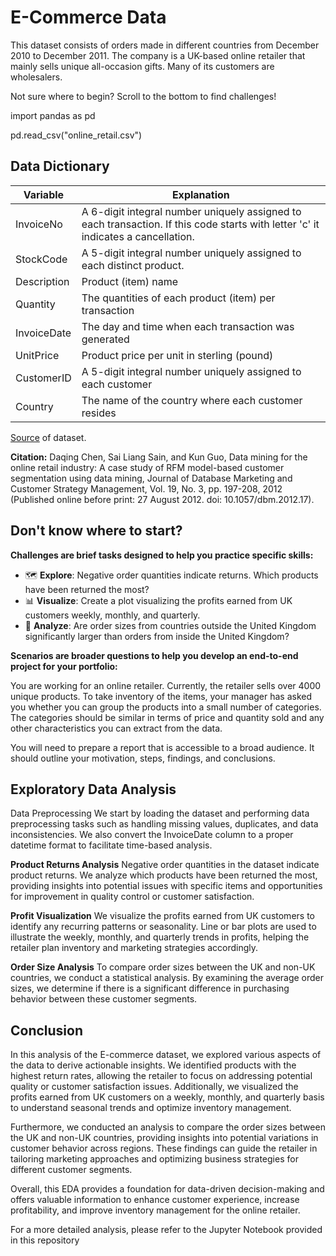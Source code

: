 # E-Commerce Data
This dataset consists of orders made in different countries from December 2010 to December 2011. The company is a UK-based online retailer that mainly sells unique all-occasion gifts. Many of its customers are wholesalers. 

Not sure where to begin? Scroll to the bottom to find challenges!



import pandas as pd

pd.read_csv("online_retail.csv")

## Data Dictionary
| Variable    | Explanation                                                                                                                       |
|-------------|-----------------------------------------------------------------------------------------------------------------------------------|
| InvoiceNo   | A 6-digit integral number uniquely assigned to each transaction. If this code starts with letter 'c' it indicates a cancellation. |
| StockCode   | A 5-digit integral number uniquely assigned to each distinct product.                                                             |
| Description | Product (item) name                                                                                                               |
| Quantity    | The quantities of each product (item) per transaction                                                                             |
| InvoiceDate | The day and time when each transaction was generated                                                                              |
| UnitPrice   | Product price per unit in sterling (pound)                                                                                        |
| CustomerID  | A 5-digit integral number uniquely assigned to each customer                                                                      |
| Country     | The name of the country where each customer resides                                                                               |

[Source](https://archive.ics.uci.edu/ml/datasets/online+retail#)  of dataset.

**Citation:** Daqing Chen, Sai Liang Sain, and Kun Guo, Data mining for the online retail industry: A case study of RFM model-based customer segmentation using data mining, Journal of Database Marketing and Customer Strategy Management, Vol. 19, No. 3, pp. 197-208, 2012 (Published online before print: 27 August 2012. doi: 10.1057/dbm.2012.17).



## Don't know where to start?

**Challenges are brief tasks designed to help you practice specific skills:**

- 🗺️ **Explore**: Negative order quantities indicate returns. Which products have been returned the most?
- 📊 **Visualize**: Create a plot visualizing the profits earned from UK customers weekly, monthly, and quarterly.
- 🔎 **Analyze**: Are order sizes from countries outside the United Kingdom significantly larger than orders from inside the United Kingdom?

**Scenarios are broader questions to help you develop an end-to-end project for your portfolio:**

You are working for an online retailer. Currently, the retailer sells over 4000 unique products. To take inventory of the items, your manager has asked you whether you can group the products into a small number of categories. The categories should be similar in terms of price and quantity sold and any other characteristics you can extract from the data.

You will need to prepare a report that is accessible to a broad audience. It should outline your motivation, steps, findings, and conclusions.


## Exploratory Data Analysis
Data Preprocessing
We start by loading the dataset and performing data preprocessing tasks such as handling missing values, duplicates, and data inconsistencies. We also convert the InvoiceDate column to a proper datetime format to facilitate time-based analysis.

**Product Returns Analysis**
Negative order quantities in the dataset indicate product returns. We analyze which products have been returned the most, providing insights into potential issues with specific items and opportunities for improvement in quality control or customer satisfaction.

**Profit Visualization**
We visualize the profits earned from UK customers to identify any recurring patterns or seasonality. Line or bar plots are used to illustrate the weekly, monthly, and quarterly trends in profits, helping the retailer plan inventory and marketing strategies accordingly.

**Order Size Analysis**
To compare order sizes between the UK and non-UK countries, we conduct a statistical analysis. By examining the average order sizes, we determine if there is a significant difference in purchasing behavior between these customer segments.

## Conclusion
In this analysis of the E-commerce dataset, we explored various aspects of the data to derive actionable insights. We identified products with the highest return rates, allowing the retailer to focus on addressing potential quality or customer satisfaction issues. Additionally, we visualized the profits earned from UK customers on a weekly, monthly, and quarterly basis to understand seasonal trends and optimize inventory management.

Furthermore, we conducted an analysis to compare the order sizes between the UK and non-UK countries, providing insights into potential variations in customer behavior across regions. These findings can guide the retailer in tailoring marketing approaches and optimizing business strategies for different customer segments.

Overall, this EDA provides a foundation for data-driven decision-making and offers valuable information to enhance customer experience, increase profitability, and improve inventory management for the online retailer.

For a more detailed analysis, please refer to the Jupyter Notebook provided in this repository
